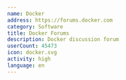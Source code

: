 ```yaml
---
name: Docker
address: https://forums.docker.com
category: Software
title: Docker Forums
description: Docker discussion forum
userCount: 45473
icon: docker.svg
activity: high
language: en
---
```

